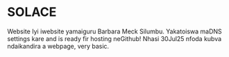 # SOLACE
Website
Iyi iwebsite yamaiguru Barbara Meck Silumbu. Yakatoiswa maDNS settings kare and is ready fir hosting neGithub!
Nhasi 30Jul25 nfoda kubva ndaikandira a webpage, very basic.

